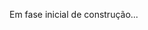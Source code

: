 Em fase inicial de construção...

<!-- todo/ reescrever a readme

//// rascunho ////

User History
///------ a passar a limpo

Backlog:

#Criar o projeto inicial [x]
#Vincular ao repositório e criar branch de desenvolvimento[x]
#Instalar e configurar:
#Helmet[x]
#Eslint[x]
#Prettierrc[x]
#TypeScript[x]
#Jest/TestingLibrary[x]
#Docker/Compose[x]
#Estruturar a arquitetura de pastas[x]
#Configurar a VPS[x]
#Criar componente HelmetComponent[x]
#Criar(vazio) as pages Home[x] / Cardápio[x] / Contato[x] ----- etc === a preencher[ ]
#Criar(vazio) os componentes de NavBar[x] / Footer[x] ---------- etc ===== a preencher[]
#Criar rotas (router)[x]
#Trocar o favicon.ico[x]
#Criar componente de svg[x]
#Criar Mock dos lanches[x]
#Popular Mock dos lanches[x]
#Criar container dos cards[x]
#Criar componente card[x]
#Criar o mock do banner[]
#Finalizar layou da search[x]
#Medias do footer[x]
#Adicionar conteúdo do footer[x]
#Finalizar footer & responsividade do mesmo[x]
#Criar responsividade breakpoint[screen && media  min320px][x]
#Criar parte funcional do componente de Card e typar[x]
#Criar servidor Mongodb com docker [x]
#Criar projeto inicial do brackend com docker e typescript rotas (post e get) [x]
#Criar servidor express com dotenv, cors, mongoose [x]
#Criar e  configurar env [x]
#Criar conexão com o mongo [x]
#Criar controller e funcional de post [x]
#Criar rota get [x]
#Cadastrar lanches no banco de dados [x]
#Criar rota de post [x]
#Criar validações post [x]
#Trazer informações do backend para o front end[x]
#Renderizar informações no component card[x]
#Criar Schema images e relacionar com Schema burgers[x]
#Reformular controller dos mesmos[x]
#Criar servidor de imagens no backend multer [x]
#Criar query por param hamburger [x]
#Criar query por param imagem []
#Criar component de inserção de imagens []
#Popular com dados reais []
#Armazenar dados trazidos em um reducer[]


-
-
-
-
-
-

////////////////////////////////////////
